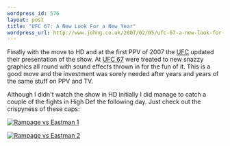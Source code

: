 ```yaml
--- 
wordpress_id: 576
layout: post
title: "UFC 67: A New Look For a New Year"
wordpress_url: http://www.johng.co.uk/2007/02/05/ufc-67-a-new-look-for-a-new-year/
---
```

Finally with the move to HD and at the first PPV of 2007 the <a href="http://www.ufc.com">UFC</a> updated their presentation of the show. At <a href="http://www.fightopinion.com/2007/02/03/ufc-67-all-or-nothing-recap/">UFC 67</a> were treated to new snazzy graphics all round with sound effects thrown in for the fun of it. This is a good move and the investment was sorely needed after years and years of the same stuff on PPV and TV.

Although I didn't watch the show in HD initially I did manage to catch a couple of the fights in High Def the following day. Just check out the crispyness of these caps:

<a href="http://www.johng.co.uk/wp-content/uploads/2007/02/rampeast1.jpg"><img ilo-full-src="http://www.johng.co.uk/wp-content/uploads/2007/02/rampeast1.thumbnail.jpg" id="image396" src="http://www.johng.co.uk/wp-content/uploads/2007/02/rampeast1.thumbnail.jpg" alt="Rampage vs Eastman 1" /></a>

<a href="http://www.johng.co.uk/wp-content/uploads/2007/02/rampeast2.jpg"><img ilo-full-src="http://www.johng.co.uk/wp-content/uploads/2007/02/rampeast2.thumbnail.jpg" id="image397" src="http://www.johng.co.uk/wp-content/uploads/2007/02/rampeast2.thumbnail.jpg" alt="Rampage vs Eastman 2" /></a>